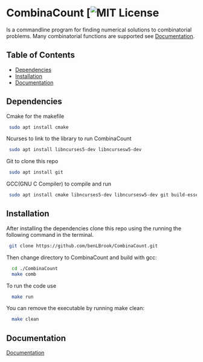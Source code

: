 # CombinaCount [![MIT License](https://github.com/benLBrook/CombinaCount/blob/master/LICENSE)
Is a commandline program for finding numerical solutions to combinatorial problems. Many combinatorial functions are supported see [Documentation](#Documentation).

Table of Contents
-----------------
- [Dependencies](#Dependencies)
- [Installation](#Installation)
- [Documentation](#Documentation)

## Dependencies
Cmake for the makefile
 ```bash
  sudo apt install cmake
  ```
Ncurses to link to the library to run CombinaCount
 ```bash
  sudo apt install libncurses5-dev libncursesw5-dev
  ```
Git to clone this repo
 ```bash
  sudo apt install git
  ```
GCC(GNU C Compiler) to compile and run
 ```bash
  sudo apt install cmake libncurses5-dev libncursesw5-dev git build-essential
  ```
## Installation
After installing the dependencies clone this repo using the running the following command in the terminal.
 ```bash
  git clone https://github.com/benLBrook/CombinaCount.git
  ```
Then change directory to CombinaCount and 
build with gcc:
```bash
  cd ./CombinaCount
  make comb
  ```
To run the code use
```bash
  make run
  ```
You can remove the executable by running make clean:
```bash
  make clean
  ```
## Documentation

[Documentation](https://linktodocumentation)


